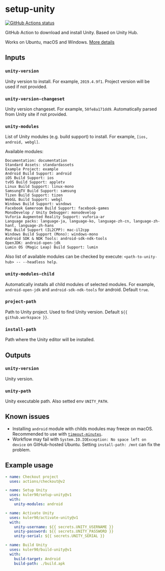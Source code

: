 # setup-unity

<p align="left">
  <a href="https://github.com/kuler90/setup-unity/actions"><img alt="GitHub Actions status" src="https://github.com/kuler90/setup-unity/workflows/test/badge.svg"></a>
</p>

GitHub Action to download and install Unity. Based on Unity Hub.

Works on Ubuntu, macOS and Windows. [More details](https://github.com/kuler90/setup-unity/actions/runs/349277097)

## Inputs

### `unity-version`

Unity version to install. For example, `2019.4.9f1`. Project version will be used if not provided.

### `unity-version-changeset`

Unity version changeset. For example, `50fe8a171dd9`. Automatically parsed from Unity site if not provided.

### `unity-modules`

List of Unity modules (e.g. build support) to install. For example, `[ios, android, webgl]`.

Available modules:

    Documentation: documentation
    Standard Assets: standardassets
    Example Project: example
    Android Build Support: android
    iOS Build Support: ios
    tvOS Build Support: appletv
    Linux Build Support: linux-mono
    SamsungTV Build Support: samsung
    Tizen Build Support: tizen
    WebGL Build Support: webgl
    Windows Build Support: windows
    Facebook Gameroom Build Support: facebook-games
    MonoDevelop / Unity Debugger: monodevelop
    Vuforia Augmented Reality Support: vuforia-ar
    Language packs: language-ja, language-ko, language-zh-cn, language-zh-hant, language-zh-hans
    Mac Build Support (IL2CPP): mac-il2cpp
    Windows Build Support (Mono): windows-mono
    Android SDK & NDK Tools: android-sdk-ndk-tools
    OpenJDK: android-open-jdk
    Lumin OS (Magic Leap) Build Support: lumin

Also list of available modules can be checked by execute: `<path-to-unity-hub> -- --headless help`.

### `unity-modules-child`

Automatically installs all child modules of selected modules. For example, `android-open-jdk` and `android-sdk-ndk-tools` for android. Default `true`.

### `project-path`

Path to Unity project. Used to find Unity version. Default `${{ github.workspace }}`.

### `install-path`

Path where the Unity editor will be installed.

## Outputs

### `unity-version`

Unity version.

### `unity-path`

Unity executable path. Also setted env `UNITY_PATH`.

## Known issues

 - Installing `android` module with childs modules may freeze on macOS. Recommended to use with [`timeout-minutes`](https://docs.github.com/en/free-pro-team@latest/actions/reference/workflow-syntax-for-github-actions#jobsjob_idstepstimeout-minutes).
 - Workflow may fail with `System.IO.IOException: No space left on device` on GitHub-hosted Ubuntu. Setting `install-path: /mnt` can fix the problem.

## Example usage

```yaml
- name: Checkout project
  uses: actions/checkout@v2

- name: Setup Unity
  uses: kuler90/setup-unity@v1
  with:
    unity-modules: android

- name: Activate Unity
  uses: kuler90/activate-unity@v1
  with:
    unity-username: ${{ secrets.UNITY_USERNAME }}
    unity-password: ${{ secrets.UNITY_PASSWORD }}
    unity-serial: ${{ secrets.UNITY_SERIAL }}

- name: Build Unity
  uses: kuler90/build-unity@v1
  with:
    build-target: Android
    build-path: ./build.apk
```
